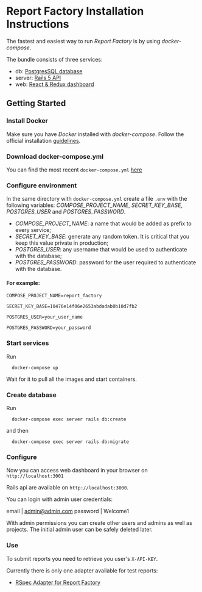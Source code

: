 # Report Factory Installation Instructions

The fastest and easiest way to run *Report Factory* is by using *docker-compose*.

The bundle consists of three services:

  - db: [PostgresSQL database](https://hub.docker.com/_/postgres/)
  - server: [Rails 5 API](https://hub.docker.com/r/reportfactory/server/)
  - web: [React & Redux dashboard](https://hub.docker.com/r/reportfactory/web/)

## Getting Started

### Install Docker

Make sure you have *Docker* installed with *docker-compose*. Follow the official installation [guidelines](https://docs.docker.com/compose/install/).

### Download docker-compose.yml

You can find the most recent `docker-compose.yml` [here](https://raw.githubusercontent.com/igor-starostenko/report_factory/master/setup/docker-compose.yml)

### Configure environment

In the same directory with `docker-compose.yml` create a file `.env` with the following variables:
*COMPOSE_PROJECT_NAME*, *SECRET_KEY_BASE*, *POSTGRES_USER* and *POSTGRES_PASSWORD*.

 - *COMPOSE_PROJECT_NAME*: a name that would be added as prefix to every service;
 - *SECRET_KEY_BASE*: generate any random token. It is critical that you keep this value private in production;
 - *POSTGRES_USER*: any username that would be used to authenticate with the database;
 - *POSTGRES_PASSWORD*: password for the user required to authenticate with the database.

#### For example:

```
COMPOSE_PROJECT_NAME=report_factory

SECRET_KEY_BASE=10476e14f06e2653abdadab0b10d7fb2

POSTGRES_USER=your_user_name

POSTGRES_PASSWORD=your_password
```

### Start services

Run

```
  docker-compose up
```
Wait for it to pull all the images and start containers.

### Create database

Run

```
  docker-compose exec server rails db:create
```

and then

```
  docker-compose exec server rails db:migrate
```

### Configure

Now you can access web dashboard in your browser on `http://localhost:3001`

Rails api are available on `http://localhost:3000`.

You can login with admin user credentials:

email | admin@admin.com
password | Welcome1

With admin permissions you can create other users and admins as well as projects. The initial admin user can be safely deleted later.

### Use

To submit reports you need to retrieve you user's `X-API-KEY`.

Currently there is only one adapter available for test reports:

 - [RSpec Adapter for Report Factory](https://github.com/igor-starostenko/report_factory-rspec)

